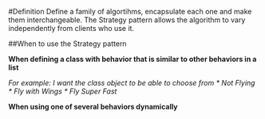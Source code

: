 #Definition
Define a family of algortihms, encapsulate each one and make them interchangeable. The Strategy pattern allows the algorithm to vary independently from clients who use it.

##When to use the Strategy pattern

**When defining a class with behavior that is similar to other behaviors in a list**

*For example:*
*I want the class object to be able to choose from*
_* Not Flying_
_* Fly with Wings_
_* Fly Super Fast_

**When using one of several behaviors dynamically**
